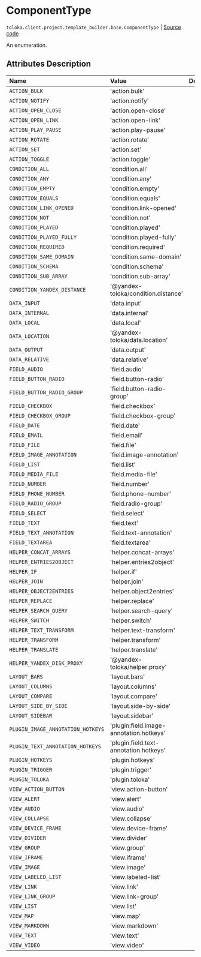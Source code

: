 # ComponentType
`toloka.client.project.template_builder.base.ComponentType` | [Source code](https://github.com/Toloka/toloka-kit/blob/v1.1.4/src/client/project/template_builder/base.py#L24)

An enumeration.

## Attributes Description

| Name | Value | Description |
| :------| :-----------| :----------| 
`ACTION_BULK`|'action.bulk'|
`ACTION_NOTIFY`|'action.notify'|
`ACTION_OPEN_CLOSE`|'action.open-close'|
`ACTION_OPEN_LINK`|'action.open-link'|
`ACTION_PLAY_PAUSE`|'action.play-pause'|
`ACTION_ROTATE`|'action.rotate'|
`ACTION_SET`|'action.set'|
`ACTION_TOGGLE`|'action.toggle'|
`CONDITION_ALL`|'condition.all'|
`CONDITION_ANY`|'condition.any'|
`CONDITION_EMPTY`|'condition.empty'|
`CONDITION_EQUALS`|'condition.equals'|
`CONDITION_LINK_OPENED`|'condition.link-opened'|
`CONDITION_NOT`|'condition.not'|
`CONDITION_PLAYED`|'condition.played'|
`CONDITION_PLAYED_FULLY`|'condition.played-fully'|
`CONDITION_REQUIRED`|'condition.required'|
`CONDITION_SAME_DOMAIN`|'condition.same-domain'|
`CONDITION_SCHEMA`|'condition.schema'|
`CONDITION_SUB_ARRAY`|'condition.sub-array'|
`CONDITION_YANDEX_DISTANCE`|'@yandex-toloka/condition.distance'|
`DATA_INPUT`|'data.input'|
`DATA_INTERNAL`|'data.internal'|
`DATA_LOCAL`|'data.local'|
`DATA_LOCATION`|'@yandex-toloka/data.location'|
`DATA_OUTPUT`|'data.output'|
`DATA_RELATIVE`|'data.relative'|
`FIELD_AUDIO`|'field.audio'|
`FIELD_BUTTON_RADIO`|'field.button-radio'|
`FIELD_BUTTON_RADIO_GROUP`|'field.button-radio-group'|
`FIELD_CHECKBOX`|'field.checkbox'|
`FIELD_CHECKBOX_GROUP`|'field.checkbox-group'|
`FIELD_DATE`|'field.date'|
`FIELD_EMAIL`|'field.email'|
`FIELD_FILE`|'field.file'|
`FIELD_IMAGE_ANNOTATION`|'field.image-annotation'|
`FIELD_LIST`|'field.list'|
`FIELD_MEDIA_FILE`|'field.media-file'|
`FIELD_NUMBER`|'field.number'|
`FIELD_PHONE_NUMBER`|'field.phone-number'|
`FIELD_RADIO_GROUP`|'field.radio-group'|
`FIELD_SELECT`|'field.select'|
`FIELD_TEXT`|'field.text'|
`FIELD_TEXT_ANNOTATION`|'field.text-annotation'|
`FIELD_TEXTAREA`|'field.textarea'|
`HELPER_CONCAT_ARRAYS`|'helper.concat-arrays'|
`HELPER_ENTRIES2OBJECT`|'helper.entries2object'|
`HELPER_IF`|'helper.if'|
`HELPER_JOIN`|'helper.join'|
`HELPER_OBJECT2ENTRIES`|'helper.object2entries'|
`HELPER_REPLACE`|'helper.replace'|
`HELPER_SEARCH_QUERY`|'helper.search-query'|
`HELPER_SWITCH`|'helper.switch'|
`HELPER_TEXT_TRANSFORM`|'helper.text-transform'|
`HELPER_TRANSFORM`|'helper.transform'|
`HELPER_TRANSLATE`|'helper.translate'|
`HELPER_YANDEX_DISK_PROXY`|'@yandex-toloka/helper.proxy'|
`LAYOUT_BARS`|'layout.bars'|
`LAYOUT_COLUMNS`|'layout.columns'|
`LAYOUT_COMPARE`|'layout.compare'|
`LAYOUT_SIDE_BY_SIDE`|'layout.side-by-side'|
`LAYOUT_SIDEBAR`|'layout.sidebar'|
`PLUGIN_IMAGE_ANNOTATION_HOTKEYS`|'plugin.field.image-annotation.hotkeys'|
`PLUGIN_TEXT_ANNOTATION_HOTKEYS`|'plugin.field.text-annotation.hotkeys'|
`PLUGIN_HOTKEYS`|'plugin.hotkeys'|
`PLUGIN_TRIGGER`|'plugin.trigger'|
`PLUGIN_TOLOKA`|'plugin.toloka'|
`VIEW_ACTION_BUTTON`|'view.action-button'|
`VIEW_ALERT`|'view.alert'|
`VIEW_AUDIO`|'view.audio'|
`VIEW_COLLAPSE`|'view.collapse'|
`VIEW_DEVICE_FRAME`|'view.device-frame'|
`VIEW_DIVIDER`|'view.divider'|
`VIEW_GROUP`|'view.group'|
`VIEW_IFRAME`|'view.iframe'|
`VIEW_IMAGE`|'view.image'|
`VIEW_LABELED_LIST`|'view.labeled-list'|
`VIEW_LINK`|'view.link'|
`VIEW_LINK_GROUP`|'view.link-group'|
`VIEW_LIST`|'view.list'|
`VIEW_MAP`|'view.map'|
`VIEW_MARKDOWN`|'view.markdown'|
`VIEW_TEXT`|'view.text'|
`VIEW_VIDEO`|'view.video'|
